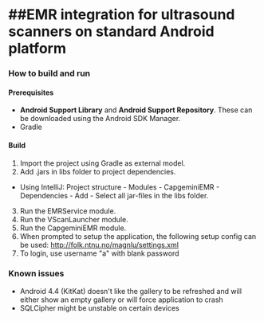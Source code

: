 ##EMR integration for ultrasound scanners on standard Android platform
==============================================================================

### How to build and run

#### Prerequisites
* **Android Support Library** and **Android Support Repository**. These can be downloaded using the Android SDK Manager.
* Gradle

#### Build
1. Import the project using Gradle as external model.
2. Add .jars in libs folder to project dependencies.
  * Using IntelliJ: Project structure - Modules - CapgeminiEMR - Dependencies - Add - Select all jar-files
in the libs folder.
3. Run the EMRService module.
4. Run the VScanLauncher module.
5. Run the CapgeminiEMR module.
6. When prompted to setup the application, the following setup config can be used: http://folk.ntnu.no/magnlu/settings.xml
7. To login, use username "a" with blank password

### Known issues
* Android 4.4 (KitKat) doesn't like the gallery to be refreshed and will either show
an empty gallery or will force application to crash
* SQLCipher might be unstable on certain devices
